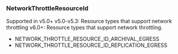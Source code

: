 ### NetworkThrottleResourceId
Supported in v5.0+
v5.0-v5.3: Resource types that support network throttling
v6.0+: Resource types that support network throttling.

- NETWORK_THROTTLE_RESOURCE_ID_ARCHIVAL_EGRESS
- NETWORK_THROTTLE_RESOURCE_ID_REPLICATION_EGRESS
